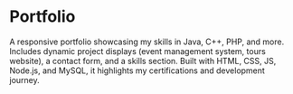 # Portfolio
A responsive portfolio showcasing my skills in Java, C++, PHP, and more. Includes dynamic project displays (event management system, tours website), a contact form, and a skills section. Built with HTML, CSS, JS, Node.js, and MySQL, it highlights my certifications and development journey.
